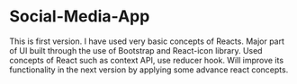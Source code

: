 # Social-Media-App

This is first version. I have used very basic concepts of Reacts. Major part of UI built through the use of Bootstrap and React-icon library. Used concepts of React such as context API, use reducer hook. Will improve its functionality in the next version by applying some advance react concepts.
